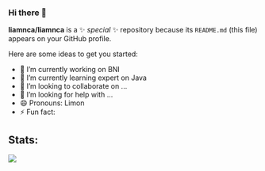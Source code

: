### Hi there 👋

**liamnca/liamnca** is a ✨ _special_ ✨ repository because its `README.md` (this file) appears on your GitHub profile.

Here are some ideas to get you started:

- 🔭 I’m currently working on BNI
- 🌱 I’m currently learning expert on Java
- 👯 I’m looking to collaborate on ...
- 🤔 I’m looking for help with ...
- 😄 Pronouns: Limon
- ⚡ Fun fact: 


## Stats:

<img src="https://github-readme-stats.vercel.app/api?username=liamnca&show_icons=true">
